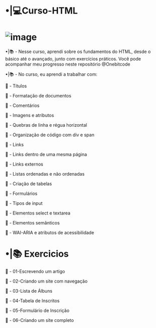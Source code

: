 # •|💻Curso-HTML

# ![image](https://github.com/IBrunooDev/Onebitcode-Curso-HTML/assets/91854324/c6e622fb-56a8-449c-b8de-a999a5b6c6a0)

•|📚 - Nesse curso, aprendi sobre os fundamentos do HTML, desde o básico até o avançado, junto com exercícios práticos. Você pode acompanhar meu progresso neste repositório @Onebitcode

•|📚 - No curso, eu aprendi a trabalhar com:

🔎 - Títulos

🔎 - Formatação de documentos

🔎 - Comentários

🔎 - Imagens e atributos

🔎 - Quebras de linha e régua horizontal

🔎 - Organização de código com div e span

🔎 - Links

🔎 - Links dentro de uma mesma página

🔎 - Links externos

🔎 - Listas ordenadas e não ordenadas

🔎 - Criação de tabelas

🔎 - Formulários

🔎 - Tipos de input

🔎 - Elementos select e textarea

🔎 - Elementos semânticos

🔎 - WAI-ARIA e atributos de acessibilidade

# •|📚 Exercicios

🔎 - 01-Escrevendo um artigo

🔎 - 02-Criando um site com navegação

🔎 - 03-Lista de Álbuns

🔎 - 04-Tabela de Inscritos

🔎 - 05-Formulário de Inscrição

🔎 - 06-Criando um site completo
